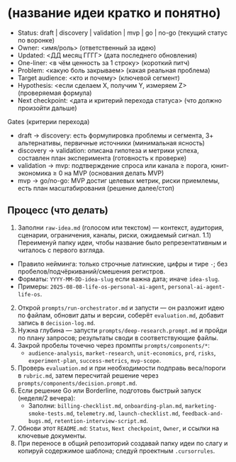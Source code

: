 # <Idea Title> (название идеи кратко и понятно)

- Status: draft | discovery | validation | mvp | go | no-go (текущий статус по воронке)
- Owner: <имя/роль> (ответственный за идею)
- Updated: <ДД месяц ГГГГ> (дата последнего обновления)
- One-liner: <в чём ценность за 1 строку> (короткий питч)
- Problem: <какую боль закрываем> (какая реальная проблема)
- Target audience: <кто и почему> (ключевой сегмент)
- Hypothesis: <если сделаем X, получим Y, измеряем Z> (проверяемая формула)
- Next checkpoint: <дата и критерий перехода статуса> (что должно произойти дальше)

Gates (критерии перехода)
- draft → discovery: есть формулировка проблемы и сегмента, 3+ альтернативы, первичные источники (минимальная ясность)
- discovery → validation: описана гипотеза и метрики успеха, составлен план эксперимента (готовность к проверке)
- validation → mvp: подтверждение спроса или канала ≥ порога, юнит-экономика ≥ 0 на MVP (основания делать MVP)
- mvp → go/no-go: MVP достиг целевых метрик, риски приемлемы, есть план масштабирования (решение далее/стоп)

## Процесс (что делать)
1) Заполни `raw-idea.md` (голосом или текстом) — контекст, аудитория, сценарии, ограничения, каналы, риски, ожидаемый сигнал.
1.1) Переименуй папку идеи, чтобы название было репрезентативным и читалось с первого взгляда.
- Правило нейминга: только строчные латинские, цифры и тире `-`; без пробелов/подчёркиваний/смешения регистров.
- Форматы: `YYYY-MM-DD-idea-slug` если важна дата; иначе `idea-slug`.
- Примеры: `2025-08-08-life-os-personal-ai-agent`, `personal-ai-agent-life-os`.
2) Открой `prompts/run-orchestrator.md` и запусти — он разложит идею по файлам, обновит даты и версии, соберёт `evaluation.md`, добавит запись в `decision-log.md`.
3) Нужна глубина — запусти `prompts/deep-research.prompt.md` и пройди по плану запросов; результаты своди в соответствующие файлы.
4) Закрой пробелы точечно через промпты `prompts/components/*`:
   - `audience-analysis`, `market-research`, `unit-economics`, `prd`, `risks`, `experiment-plan`, `success-metrics`, `mvp-scope`.
5) Проверь `evaluation.md` и при необходимости подправь веса/пороги в `rubric.md`, затем пересчитай решение через `prompts/components/decision.prompt.md`.
6) Если решение Go или Borderline, подготовь быстрый запуск (неделя/2 вечера):
   - Заполни: `billing-checklist.md`, `onboarding-plan.md`, `marketing-smoke-tests.md`, `telemetry.md`, `launch-checklist.md`, `feedback-and-bugs.md`, `retention-interview-script.md`.
7) Обнови этот `README.md`: `Status`, `Next checkpoint`, `Owner`, и ссылки на ключевые документы.
8) При переносе в общий репозиторий создавай папку идеи по слагу и копируй содержимое шаблона; следуй проектным `.cursorrules`.
